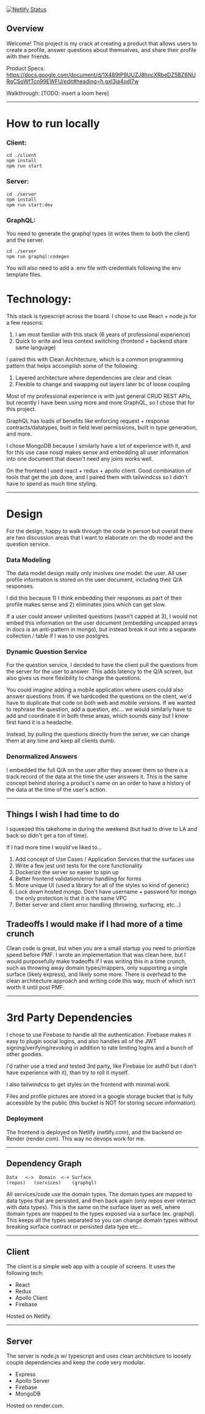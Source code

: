 [![Netlify Status](https://api.netlify.com/api/v1/badges/865c79c9-9ba0-4937-82cc-2db4d8a88950/deploy-status)](https://app.netlify.com/sites/infallible-nightingale-3ea7b7/deploys)

## Overview

Welcome! This project is my crack at creating a product that allows users to create a profile, 
answer questions about themselves, and share their profile with their friends.

Product Specs:
https://docs.google.com/document/d/1X489tP9UUZJ8hncXRbeDZ5BZ6NURqCSoWfTcn99EWFU/edit#heading=h.gxl3ja4odl7w

Walkthrough:
[TODO: insert a loom here]

--------

# How to run locally

### Client:

```
cd ./client
npm install 
npm run start
```

### Server:

```
cd ./server
npm install 
npm run start:dev
```

### GraphQL:

You need to generate the graphql types (it writes them to both the client)
and the server.
 
```
cd ./server
npm run graphql:codegen
```

You will also need to add a .env file with credentials following the env 
template files.

# Technology:

This stack is typescript across the board. I chose to use React + node.js for a few reasons:

1) I am most familiar with this stack (6 years of professional experience)
2) Quick to write and less context switching (frontend + backend share same language)

I paired this with Clean Architecture, which is a common programming pattern that helps accomplish some of the following:

1) Layered architecture where dependencies are clear and clean 
2) Flexible to change and swapping out layers later bc of loose coupling

Most of my professional experience is with just general CRUD REST APIs, but recently 
I have been using more and more GraphQL, so I chose that for this project. 

GraphQL has loads of benefits like enforcing request + response contracts/datatypes, 
built in field level permissions, built in type generation, and more. 

I chose MongoDB because I similarly have a lot of experience with it, and for this use case 
nosql makes sense and embedding all user information into one document that doesn't need any 
joins works well.

On the frontend I used react + redux + apollo client. Good combination of tools that get the job done, 
and I paired them with tailwindcss so I didn't have to spend as much time styling.

--------

# Design

For the design, happy to walk through the code in person but overall there are two discussion areas that I want to elaborate on: 
the db model and the question service.

### Data Modeling

The data model design really only involves one model: the user. All user profile information 
is stored on the user document, including their Q/A responses. 

I did this because 1) I think embedding their responses as part of their profile makes sense 
and 2) eliminates joins which can get slow. 

If a user could answer unlimited questions (wasn't capped at 3), I would not embed this information on 
the user document (embedding uncapped arrays in docs is an anti-pattern in mongo), but instead 
break it out into a separate collection / table if I was to use postgres.

### Dynamic Question Service

For the question service, I decided to have the client pull the questions from the server for the user to answer. 
This adds latency to the Q/A screen, but also gives us more flexibility to change the questions.

You could imagine adding a mobile application where users could also answer questions from. If we 
hardcoded the questions on the client, we'd have to duplicate that code on both web and mobile versions. 
If we wanted to rephrase the question, add a question, etc... we would similarly have to add and coordinate it in both 
these areas, which sounds easy but I know first hand it is a headache.

Instead, by pulling the questions directly from the server, we can change them at any 
time and keep all clients dumb.

### Denormalized Answers

I embedded the full Q/A on the user after they answer them so there is a track record 
of the data at the time the user answers it. This is the same concept behind storing a 
product's name on an order to have a history of the data at the time of the user's action.

--------

## Things I wish I had time to do

I squeezed this takehome in during the weekend (but had to drive to LA and back so didn't get a ton of time).

If I had more time I would've liked to...

1) Add concept of Use Cases / Application Services that the surfaces use 
2) Write a few jest unit tests for the core functionality
3) Dockerize the server so easier to spin up 
4) Better frontend validation/error handling for forms
5) More unique UI (used a library for all of the styles so kind of generic)
6) Lock down hosted mongo. Don't have username + password for mongo the only protection is that it is the same VPC
7) Better server and client error handling (throwing, surfacing, etc...)

## Tradeoffs I would make if I had more of a time crunch

Clean code is great, but when you are a small startup you need to prioritize speed before PMF. 
I wrote an implementation that was clean here, but I would purposefully make tradeoffs if I was writing 
this in a time crunch, such as throwing away domain types/mappers, only supporting a single surface (likely express), 
and likely some more. There is overhead to the clean architecture approach and writing code this way, 
much of which isn't worth it until post PMF.

------

# 3rd Party Dependencies

I chose to use Firebase to handle all the authentication. Firebase makes it easy to plugin 
social logins, and also handles all of the JWT signing/verifying/revoking in addition to 
rate limiting logins and a bunch of other goodies.

I'd rather use a tried and tested 3rd party, like Firebase (or auth0 but I don't have experience with it),
than try to roll it myself.

I also tailwindcss to get styles on the frontend with minimal work.

Files and profile pictures are stored in a google storage bucket that is fully accessible by 
the public (this bucket is NOT for storing secure information).


### Deployment

The frontend is deployed on Netlify (netlify.com), and the backend on Render (render.com). This way no 
devops work for me.

-------

## Dependency Graph 

```
Data   <->  Domain  <-> Surface
(repos)   (services)    (graphql)
```

All services/code use the domain types. The domain types are mapped to data types 
that are persisted, and then back again (only repos ever interact with data types).
This is the same on the surface layer as well, where domain types are mapped to the types 
exposed via a surface (ex. graphql). This keeps all the types separated 
so you can change domain types without breaking surface contract or persisted data type etc... 

--------

## Client

The client is a simple web app with a couple of screens. It uses the following tech:

- React
- Redux
- Apollo Client
- Firebase

Hosted on Netlify.

--------

## Server

The server is node.js w/ typescript and uses clean architecture to loosely couple dependencies 
and keep the code very modular.

- Express
- Apollo Server
- Firebase
- MongoDB

Hosted on render.com.